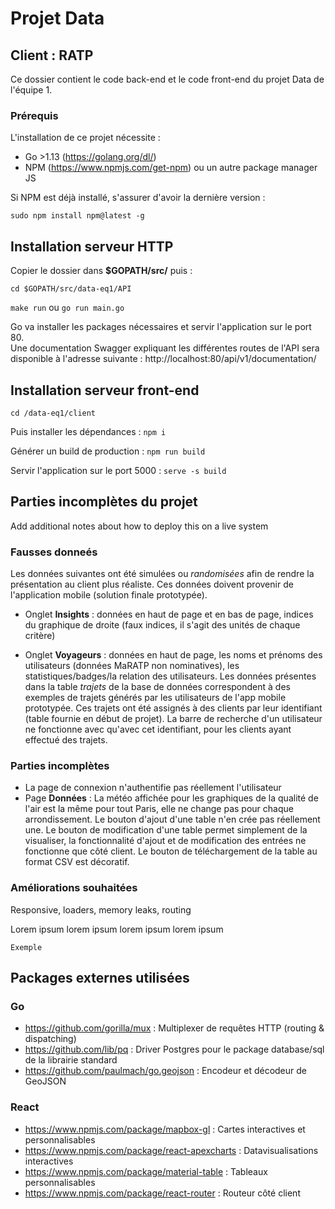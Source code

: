 # Projet Data


## Client : RATP

Ce dossier contient le code back-end et le code front-end du projet Data de l'équipe 1.

### Prérequis

L'installation de ce projet nécessite :  
- Go >1.13 (https://golang.org/dl/)  
- NPM (https://www.npmjs.com/get-npm) ou un autre package manager JS    

Si NPM est déjà installé, s'assurer d'avoir la dernière version :

```sudo npm install npm@latest -g```


## Installation serveur HTTP

Copier le dossier dans **$GOPATH/src/** puis :

```cd $GOPATH/src/data-eq1/API```

```make run``` ou ```go run main.go```  

Go va installer les packages nécessaires et servir l'application sur le port 80.  
Une documentation Swagger expliquant les différentes routes de l'API sera disponible à l'adresse suivante : http://localhost:80/api/v1/documentation/


## Installation serveur front-end

```cd /data-eq1/client```

Puis installer les dépendances : ```npm i```

Générer un build de production : ```npm run build```

Servir l'application sur le port 5000 : ```serve -s build```


## Parties incomplètes du projet

Add additional notes about how to deploy this on a live system

### Fausses donneés

Les données suivantes ont été simulées ou *randomisées* afin de rendre la présentation au client plus réaliste. Ces données doivent provenir de l'application mobile (solution finale prototypée).

- Onglet **Insights** : données en haut de page et en bas de page, indices du graphique de droite (faux indices, il s'agit des unités de chaque critère)

- Onglet **Voyageurs** : données en haut de page, les noms et prénoms des utilisateurs (données MaRATP non nominatives), les statistiques/badges/la relation des utilisateurs.
Les données présentes dans la table *trajets* de la base de données correspondent à des exemples de trajets générés par les utilisateurs de l'app mobile prototypée. Ces trajets ont été assignés à des clients par leur identifiant (table fournie en début de projet). La barre de recherche d'un utilisateur ne fonctionne avec qu'avec cet identifiant, pour les clients ayant effectué des trajets.

### Parties incomplètes

- La page de connexion n'authentifie pas réellement l'utilisateur
- Page **Données** : La météo affichée pour les graphiques de la qualité de l'air est la même pour tout Paris, elle ne change pas pour chaque arrondissement. Le bouton d'ajout d'une table n'en crée pas réellement une. Le bouton de modification d'une table permet simplement de la visualiser, la fonctionnalité d'ajout et de modification des entrées ne fonctionne que côté client. Le bouton de téléchargement de la table au format CSV est décoratif.

### Améliorations souhaitées

Responsive, loaders, memory leaks, routing

Lorem ipsum lorem ipsum lorem ipsum lorem ipsum

```
Exemple
```

## Packages externes utilisées

### Go
- https://github.com/gorilla/mux : Multiplexer de requêtes HTTP (routing & dispatching) 
- https://github.com/lib/pq : Driver Postgres pour le package database/sql de la librairie standard
- https://github.com/paulmach/go.geojson : Encodeur et décodeur de GeoJSON

### React
- https://www.npmjs.com/package/mapbox-gl : Cartes interactives et personnalisables
- https://www.npmjs.com/package/react-apexcharts : Datavisualisations interactives
- https://www.npmjs.com/package/material-table : Tableaux personnalisables
- https://www.npmjs.com/package/react-router : Routeur côté client




